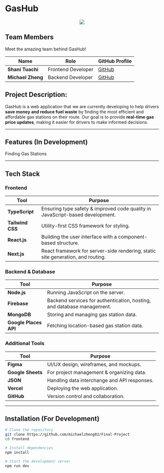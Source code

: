 #  GasHub  
<p align="center">
  <img src="https://github.com/user-attachments/assets/de08558e-0a72-4191-b2bd-1860e5c5fb8a">
</p>

##  Team Members  

Meet the amazing team behind GasHub!  

| Name | Role | GitHub Profile |  
|------|------|---------------|  
| **Shani Tuachi** | Frontend Developer | [GitHub](https://github.com/shaninala) |  
| **Michael Zheng** | Backend Developer | [GitHub](https://github.com/michaelzheng02) |  

## Project Description: 

GasHub is a web application that we are currently developing to help drivers **save money and reduce fuel waste** by finding the most efficient and affordable gas stations on their route. Our goal is to provide **real-time gas price updates**, making it easier for drivers to make informed decisions.  

---

##  Features (In Development)  

 Finding Gas Stations 


---

##  Tech Stack  

###  **Frontend**  
|  Tool  |  Purpose  |  
|---------|------------|  
| **TypeScript** | Ensuring type safety & improved code quality in JavaScript-based development. |  
| **Tailwind CSS** | Utility-first CSS framework for styling. |  
| **React.js** | Building the user interface with a component-based structure. |  
| **Next.js** | React framework for server-side rendering, static site generation, and routing. |  

###  **Backend & Database**  
|  Tool  |  Purpose |  
|---------|-----------|  
| **Node.js** | Running JavaScript on the server. |  
| **Firebase** | Backend services for authentication, hosting, and database management. |  
| **MongoDB** | Storing and managing gas station data. |  
| **Google Places API** | Fetching location-based gas station data. |  

###  **Additional Tools**  
|  Tool |  Purpose |  
|--------|---------|  
| **Figma** | UI/UX design, wireframes, and mockups. |  
| **Google Sheets** | For project management & organizing data. |  
| **JSON** | Handling data interchange and API responses. |  
| **Vercel** | Deploying the web application. |  
| **GitHub** | Version control and collaboration. |  

---

##  Installation (For Development)  

```sh
# Clone the repository
git clone https://github.com/michaelzheng02/Final-Project
cd frontend

# Install dependencies
npm install

# Start the development server
npm run dev
